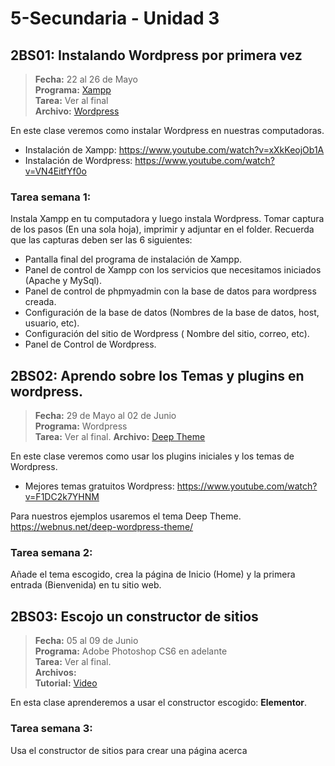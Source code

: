 # 5-Secundaria - Unidad 3

## 2BS01: Instalando Wordpress por primera vez

> **Fecha:** 22 al 26 de Mayo<br> **Programa:** [Xampp](https://www.apachefriends.org/es/index.html)<br> **Tarea:** Ver al final<br> **Archivo:** [Wordpress](https://wordpress.org/download/)

En este clase veremos como instalar Wordpress en nuestras computadoras.

- Instalación de Xampp: https://www.youtube.com/watch?v=xXkKeojOb1A
- Instalación de Wordpress: https://www.youtube.com/watch?v=VN4EitfYf0o


### Tarea semana 1:

Instala Xampp en tu computadora y luego instala Wordpress. Tomar captura de los pasos (En una sola hoja), imprimir y adjuntar en el folder. Recuerda que las capturas deben ser las 6 siguientes:

- Pantalla final del programa de instalación de Xampp.
- Panel de control de Xampp con los servicios que necesitamos iniciados (Apache y MySql).
- Panel de control de phpmyadmin con la base de datos para wordpress creada.
- Configuración de la base de datos (Nombres de la base de datos, host, usuario, etc).
- Configuración del sitio de Wordpress ( Nombre del sitio, correo, etc).
- Panel de Control de Wordpress.

## 2BS02: Aprendo sobre los Temas y plugins en wordpress.

> **Fecha:** 29 de Mayo al 02 de Junio<br> **Programa:** Wordpress<br> **Tarea:** Ver al final. **Archivo:** [Deep Theme](https://github.com/israelcueva/colegio-docs/blob/93fac6d65ad9b07e8061eb1e433e9cd5d6d09414/docs/5-secundaria/archivos/Unidad3/deep.zip ':include :type=code') 

En este clase veremos como usar los plugins iniciales y los temas de Wordpress.

- Mejores temas gratuitos Wordpress: https://www.youtube.com/watch?v=F1DC2k7YHNM

Para nuestros ejemplos usaremos el tema Deep Theme. https://webnus.net/deep-wordpress-theme/

### Tarea semana 2:

Añade el tema escogido, crea la página de Inicio (Home) y la primera entrada (Bienvenida) en tu sitio web.

<div class="currentTheme">

## 2BS03: Escojo un constructor de sitios

> **Fecha:** 05 al 09 de Junio<br> **Programa:** Adobe Photoshop CS6 en adelante<br> **Tarea:** Ver al final.<br> **Archivos:** <br> **Tutorial:** [Video](https://www.youtube.com/watch?v=CEOqsf5zS_o)

En esta clase aprenderemos a usar el constructor escogido: **Elementor**.

### Tarea semana 3:

Usa el constructor de sitios para crear una página acerca

</div>